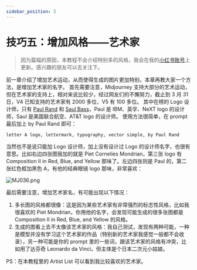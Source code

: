 ```yaml
---
sidebar_position: 5
---
```


# 技巧五：增加风格——艺术家

> 因为篇幅的原因，本教程不会介绍特别多的风格，我会在我的[小红书账号](https://www.xiaohongshu.com/user/profile/6073d38d00000000010068a6?xhsshare=CopyLink&appuid=6073d38d00000000010068a6&apptime=1679646639)上更新。感兴趣的朋友可以去关注下。

前一章介绍了增加艺术运动，从而使得生成的图片更加特别，本章再教大家一个方法，是增加艺术家的名字。
首先需要注意，Midjourney 支持大部分的艺术运动，但在艺术家的支持上，相对来说比较少，经过网友们的不懈努力，截止到 3 月 31 日，V4 已知支持的艺术家有 2000 多位，V5 有 100 多位。
其中在榜的 Logo 设计师，只有 [Paul Rand](https://zh.wikipedia.org/zh-tw/%E4%BF%9D%E7%BD%97%C2%B7%E5%85%B0%E5%BE%B7) 和 [Saul Bass](https://zh.wikipedia.org/zh-tw/%E7%B4%A2%E7%88%BE%C2%B7%E5%B7%B4%E6%96%AF)，Paul 是 IBM、英孚、NeXT logo 的设计师，Saul 是美国联合航空、AT&T logo 的设计师。
使用方法很简单，在 prompt 最后加上 by Paul Rand 即可：

```other
letter A logo, lettermark, typography, vector simple, by Paul Rand
```

当然也不是说只能加 Logo 设计师，加上没有设计过 Logo 的设计师名字，也很有意思。比如右边四张图我加的就是 Piet Cornelies Mondrian，第三张 logo 有 Composition II in Red, Blue, and Yellow 那味了。左边四张则是 Paul 的，第二张红色框加黑色 A，有他的经典眼镜 logo 那味，非常喜欢：

![MJ036.png](https://res.craft.do/user/full/d845172f-becd-4255-bf79-d722098b2d83/doc/15EA26B6-9B49-4076-B8D8-DFE53ABD52C8/AE2B3E95-3FE1-4CB9-9222-F900DCE1A3F0_2/AR2GvKhOOgxDVa6nFmWZMoMdbfmYEXZPjXqUmpW3jpsz/MJ036.png)

最后需要注意，增加艺术家名，有可能出现以下情况：

1. 多长图的风格都很像：这是因为某些艺术家有非常强烈的标志性风格，比如我很喜欢的 Piet Mondrian，你用他的名字，会发现可能生成的很多张图都是 Composition II in Red, Blue, and Yellow 的风格。
2. 生成的图看上去不太像该艺术家的风格：我自己测试，发现有两种可能，一种是模型并没有学习这个艺术家的作品（特别新的艺术家我感觉一般都不会收录），另一种可能是你的 prompt 里的一些词，跟该艺术家的风格有冲突，比如用了达芬奇 Leonardo da Vinci，但主体是个日本二次元小姑娘。

PS：在本教程里的 Artist List 可以看到我比较喜欢的艺术家。